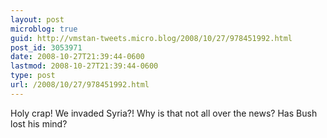 ```yaml
---
layout: post
microblog: true
guid: http://vmstan-tweets.micro.blog/2008/10/27/978451992.html
post_id: 3053971
date: 2008-10-27T21:39:44-0600
lastmod: 2008-10-27T21:39:44-0600
type: post
url: /2008/10/27/978451992.html
---
```

Holy crap! We invaded Syria?! Why is that not all over the news? Has Bush lost his mind?
